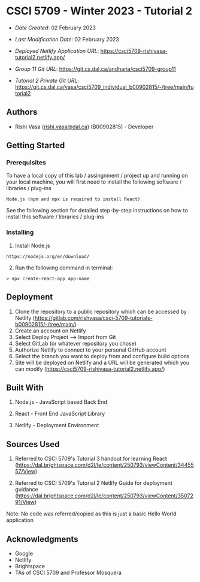 <!--- The following README.md sample file was adapted from https://gist.github.com/PurpleBooth/109311bb0361f32d87a2#file-readme-template-md by Gabriella Mosquera for academic use ---> 


# CSCI 5709 - Winter 2023 - Tutorial 2

* *Date Created*: 02 February 2023
* *Last Modification Date*: 02 February 2023


* *Deployed Netlify Application URL*: https://csci5709-rishivasa-tutorial2.netlify.app/

* *Group 11 Git URL*: https://git.cs.dal.ca/andharia/csci5709-group11

* *Tutorial 2 Private Git URL*: https://git.cs.dal.ca/vasa/csci5709_individual_b00902815/-/tree/main/tutorial2



## Authors

* Rishi Vasa (rishi.vasa@dal.ca) (B00902815) - Developer


## Getting Started

### Prerequisites

To have a local copy of this lab / assingnment / project up and running on your local machine, you will first need to install the following software / libraries / plug-ins

```
Node.js (npm and npx is required to install React)

```

See the following section for detailed step-by-step instructions on how to install this software / libraries / plug-ins

### Installing

1) Install Node.js
```
https://nodejs.org/en/download/

```

2) Run the following command in terminal:
```
> npx create-react-app app-name
```


## Deployment
1) Clone the repository to a public repository which can be accessed by Netlify (https://gitlab.com/rishvasa/csci-5709-tutorials-b00902815/-/tree/main/)
2) Create an account on Netlify
3) Select Deploy Project --> Import from Git
4) Select GitLab (or whatever repository you chose)
5) Authorize Netlify to connect to your personal GitHub account
6) Select the branch you want to deploy from and configure build options
7) Site will be deployed on Netlify and a URL will be generated which you can modify (https://csci5709-rishivasa-tutorial2.netlify.app/)

## Built With
1) Node.js - JavaScript based Back End

2) React - Front End JavaScript Library

3) Netlify - Deployment Environment


## Sources Used

1) Referred to CSCI 5709's Tutorial 3 handout for learning React
(https://dal.brightspace.com/d2l/le/content/250793/viewContent/3445557/View)

2) Referred to CSCI 5709's Tutorial 2 Netlify Guide for deployment guidance
(https://dal.brightspace.com/d2l/le/content/250793/viewContent/3507291/View)

Note: No code was referred/copied as this is just a basic Hello World application

## Acknowledgments

* Google
* Netlify
* Brightspace
* TAs of CSCI 5709 and Professor Mosquera 
